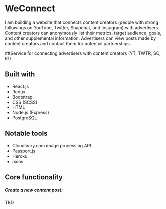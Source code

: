 # WeConnect

I am building a website that connects content creators
(people with strong followings on YouTube, Twitter, Snapchat, and Instagram) with advertisers.
Content creators can anonymously list their metrics, target audience, goals, and other supplemental information.
Advertisers can view posts made by content creators and contact them for potential partnerships.

##Service for connecting advertisers with content creators (YT, TWTR, SC, IG)

## Built with
* React.js
* Redux
* Bootstrap
* CSS (SCSS)
* HTML
* Node.js (Express)
* PostgreSQL

## Notable tools
* Cloudinary.com image processing API
* Passport.js
* Heroku
* axios

<a name="core-functionality"></a>
## Core functionality
<a name="new-itinerary"></a>
<h5>Create a new content post:</h5>
TBD